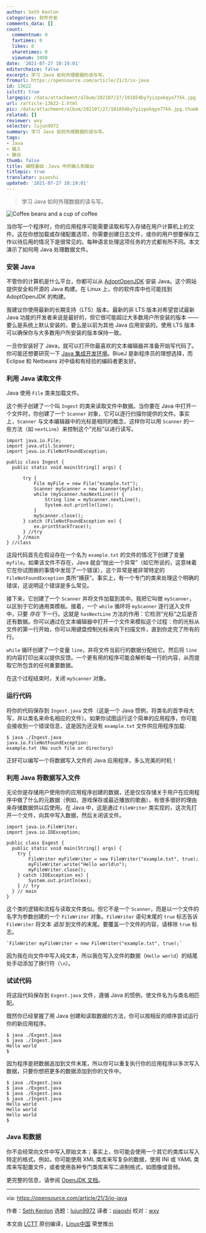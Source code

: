 ```yaml
---
author: Seth Kenlon
categories: 软件开发
comments_data: []
count:
  commentnum: 0
  favtimes: 0
  likes: 0
  sharetimes: 0
  viewnum: 3498
date: '2021-07-27 10:19:01'
editorchoice: false
excerpt: 学习 Java 如何外理数据的读与写。
fromurl: https://opensource.com/article/21/3/io-java
id: 13622
islctt: true
largepic: /data/attachment/album/202107/27/101854by7yizpokqyo77kk.jpg
url: /article-13622-1.html
pic: /data/attachment/album/202107/27/101854by7yizpokqyo77kk.jpg.thumb.jpg
related: []
reviewer: wxy
selector: lujun9972
summary: 学习 Java 如何外理数据的读与写。
tags:
- Java
- 输入
- 输出
thumb: false
title: 编程基础：Java 中的输入和输出
titlepic: true
translator: piaoshi
updated: '2021-07-27 10:19:01'
---
```



> 
> 学习 Java 如何外理数据的读与写。
> 
> 
> 


![](/data/attachment/album/202107/27/101854by7yizpokqyo77kk.jpg "Coffee beans and a cup of coffee")


当你写一个程序时，你的应用程序可能需要读取和写入存储在用户计算机上的文件。这在你想加载或存储配置选项，你需要创建日志文件，或你的用户想要保存工作以待后用的情况下是很常见的。每种语言处理这项任务的方式都有所不同。本文演示了如何用 Java 处理数据文件。


### 安装 Java


不管你的计算机是什么平台，你都可以从 [AdoptOpenJDK](https://adoptopenjdk.net) 安装 Java。这个网站提供安全和开源的 Java 构建。在 Linux 上，你的软件库中也可能找到 AdoptOpenJDK 的构建。


我建议你使用最新的长期支持（LTS）版本。最新的非 LTS 版本对希望尝试最新 Java 功能的开发者来说是最好的，但它很可能超过大多数用户所安装的版本 —— 要么是系统上默认安装的，要么是以前为其他 Java 应用安装的。使用 LTS 版本可以确保你与大多数用户所安装的版本保持一致。


一旦你安装好了 Java，就可以打开你最喜欢的文本编辑器并准备开始写代码了。你可能还想要研究一下 [Java 集成开发环境](https://opensource.com/article/20/7/ide-java)。BlueJ 是新程序员的理想选择，而 Eclipse 和 Netbeans 对中级和有经验的编码者更友好。


### 利用 Java 读取文件


Java 使用 `File` 类来加载文件。


这个例子创建了一个叫 `Ingest` 的类来读取文件中数据。当你要在 Java 中打开一个文件时，你创建了一个 `Scanner` 对象，它可以逐行扫描你提供的文件。事实上，`Scanner` 与文本编辑器中的光标是相同的概念，这样你可以用 `Scanner` 的一些方法（如 `nextLine`）来控制这个“光标”以进行读写。



```
import java.io.File;
import java.util.Scanner;
import java.io.FileNotFoundException;

public class Ingest {
  public static void main(String[] args) {
   
      try {
          File myFile = new File("example.txt");
          Scanner myScanner = new Scanner(myFile);
          while (myScanner.hasNextLine()) {
              String line = myScanner.nextLine();
              System.out.println(line);
          }
          myScanner.close();
      } catch (FileNotFoundException ex) {
          ex.printStackTrace();  
      } //try
    } //main
} //class

```

这段代码首先在假设存在一个名为 `example.txt` 的文件的情况下创建了变量 `myfile`。如果该文件不存在，Java 就会“抛出一个异常”（如它所说的，这意味着它在你试图做的事情中发现了一个错误），这个异常是被非常特定的 `FileNotFoundException` 类所“捕获”。事实上，有一个专门的类来处理这个明确的错误，这说明这个错误是多么常见。


接下来，它创建了一个 `Scanner` 并将文件加载到其中。我把它叫做 `myScanner`，以区别于它的通用类模板。接着，一个 `while` 循环将 `myScanner` 逐行送入文件中，只要 *存在* 下一行。这就是 `hasNextLine` 方法的作用：它检测“光标”之后是否还有数据。你可以通过在文本编辑器中打开一个文件来模拟这个过程：你的光标从文件的第一行开始，你可以用键盘控制光标来向下扫描文件，直到你走完了所有的行。


`while` 循环创建了一个变量 `line`，并将文件当前行的数据分配给它。然后将 `line` 的内容打印出来以提供反馈。一个更有用的程序可能会解析每一行的内容，从而提取它所包含的任何重要数据。


在这个过程结束时，关闭 `myScanner` 对象。


### 运行代码


将你的代码保存到 `Ingest.java` 文件（这是一个 Java 惯例，将类名的首字母大写，并以类名来命名相应的文件）。如果你试图运行这个简单的应用程序，你可能会接收到一个错误信息，这是因为还没有 `example.txt` 文件供应用程序加载:



```
$ java ./Ingest.java
java.io.FileNotFoundException:
example.txt (No such file or directory)

```

正好可以编写一个将数据写入文件的 Java 应用程序，多么完美的时机！


### 利用 Java 将数据写入文件


无论你是存储用户使用你的应用程序创建的数据，还是仅仅存储关于用户在应用程序中做了什么的元数据（例如，游戏保存或最近播放的歌曲），有很多很好的理由来存储数据供以后使用。在 Java 中，这是通过 `FileWriter` 类实现的，这次先打开一个文件，向其中写入数据，然后关闭该文件。



```
import java.io.FileWriter;
import java.io.IOException;

public class Exgest {
  public static void main(String[] args) {
    try {
        FileWriter myFileWriter = new FileWriter("example.txt", true);
        myFileWriter.write("Hello world\n");
        myFileWriter.close();
    } catch (IOException ex) {
        System.out.println(ex);
    } // try
  } // main
}

```

这个类的逻辑和流程与读取文件类似。但它不是一个 `Scanner`，而是以一个文件的名字为参数创建的一个 `FileWriter` 对象。`FileWriter` 语句末尾的 `true` 标志告诉 `FileWriter` 将文本 *追加* 到文件的末尾。要覆盖一个文件的内容，请移除 `true` 标志。



```
`FileWriter myFileWriter = new FileWriter("example.txt", true);`

```

因为我在向文件中写入纯文本，所以我在写入文件的数据（`Hello world`）的结尾处手动添加了换行符（`\n`）。


### 试试代码


将这段代码保存到 `Exgest.java` 文件，遵循 Java 的惯例，使文件名为与类名相匹配。


既然你已经掌握了用 Java 创建和读取数据的方法，你可以按相反的顺序尝试运行你的新应用程序。



```
$ java ./Exgest.java
$ java ./Ingest.java
Hello world
$

```

因为程序是把数据追加到文件末尾，所以你可以重复执行你的应用程序以多次写入数据，只要你想把更多的数据添加到你的文件中。



```
$ java ./Exgest.java
$ java ./Exgest.java
$ java ./Exgest.java
$ java ./Ingest.java
Hello world
Hello world
Hello world
$

```

### Java 和数据


你不会经常向文件中写入原始文本；事实上，你可能会使用一个其它的类库以写入特定的格式。例如，你可能使用 XML 类库来写复杂的数据，使用 INI 或 YAML 类库来写配置文件，或者使用各种专门类库来写二进制格式，如图像或音频。


更完整的信息，请参阅 [OpenJDK 文档](https://access.redhat.com/documentation/en-us/openjdk/11/)。




---


via: <https://opensource.com/article/21/3/io-java>


作者：[Seth Kenlon](https://opensource.com/users/seth) 选题：[lujun9972](https://github.com/lujun9972) 译者：[piaoshi](https://github.com/piaoshi) 校对：[wxy](https://github.com/wxy)


本文由 [LCTT](https://github.com/LCTT/TranslateProject) 原创编译，[Linux中国](https://linux.cn/) 荣誉推出